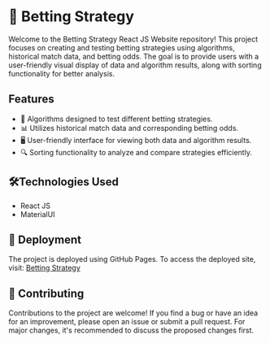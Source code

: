 # 🎲 Betting Strategy 

Welcome to the Betting Strategy React JS Website repository! This project focuses on creating and testing betting strategies using algorithms, historical match data, and betting odds. The goal is to provide users with a user-friendly visual display of data and algorithm results, along with sorting functionality for better analysis.

## Features

- 🎯 Algorithms designed to test different betting strategies.
- 📊 Utilizes historical match data and corresponding betting odds.
- 🖥️ User-friendly interface for viewing both data and algorithm results.
- 🔍 Sorting functionality to analyze and compare strategies efficiently.

## 🛠️Technologies Used

- React JS
- MaterialUI

## 🚀 Deployment

The project is deployed using GitHub Pages. To access the deployed site, visit: [Betting Strategy](https://xBeatrice.github.io/bettingstrategy)

## 🤝 Contributing

Contributions to the project are welcome! If you find a bug or have an idea for an improvement, please open an issue or submit a pull request. For major changes, it's recommended to discuss the proposed changes first.


